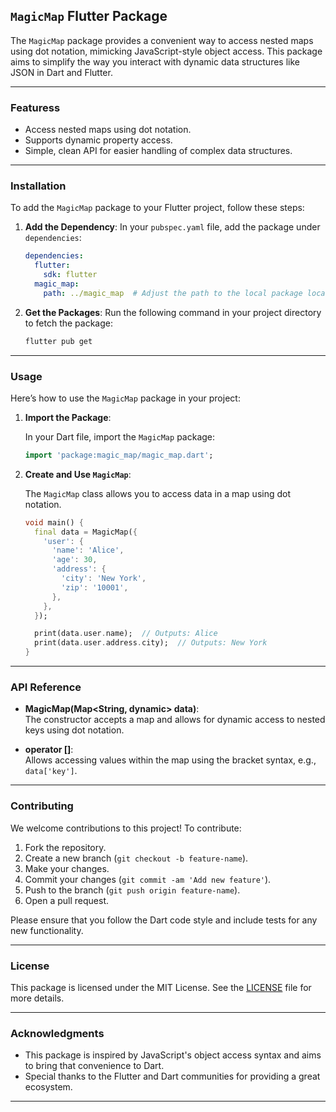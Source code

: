 ## `MagicMap` Flutter Package

The `MagicMap` package provides a convenient way to access nested maps using dot notation, mimicking JavaScript-style object access. This package aims to simplify the way you interact with dynamic data structures like JSON in Dart and Flutter.

---

### Featuress
- Access nested maps using dot notation.
- Supports dynamic property access.
- Simple, clean API for easier handling of complex data structures.

---

### Installation

To add the `MagicMap` package to your Flutter project, follow these steps:

1. **Add the Dependency**: 
   In your `pubspec.yaml` file, add the package under `dependencies`:

   ```yaml
   dependencies:
     flutter:
       sdk: flutter
     magic_map:
       path: ../magic_map  # Adjust the path to the local package location
   ```

2. **Get the Packages**:
   Run the following command in your project directory to fetch the package:

   ```bash
   flutter pub get
   ```

---

### Usage

Here’s how to use the `MagicMap` package in your project:

1. **Import the Package**:

   In your Dart file, import the `MagicMap` package:

   ```dart
   import 'package:magic_map/magic_map.dart';
   ```

2. **Create and Use `MagicMap`**:

   The `MagicMap` class allows you to access data in a map using dot notation.

   ```dart
   void main() {
     final data = MagicMap({
       'user': {
         'name': 'Alice',
         'age': 30,
         'address': {
           'city': 'New York',
           'zip': '10001',
         },
       },
     });

     print(data.user.name);  // Outputs: Alice
     print(data.user.address.city);  // Outputs: New York
   }
   ```

---

### API Reference

- **MagicMap(Map<String, dynamic> data)**:  
  The constructor accepts a map and allows for dynamic access to nested keys using dot notation.

- **operator []**:  
  Allows accessing values within the map using the bracket syntax, e.g., `data['key']`.

---

### Contributing

We welcome contributions to this project! To contribute:

1. Fork the repository.
2. Create a new branch (`git checkout -b feature-name`).
3. Make your changes.
4. Commit your changes (`git commit -am 'Add new feature'`).
5. Push to the branch (`git push origin feature-name`).
6. Open a pull request.

Please ensure that you follow the Dart code style and include tests for any new functionality.

---

### License

This package is licensed under the MIT License. See the [LICENSE](LICENSE) file for more details.

---

### Acknowledgments

- This package is inspired by JavaScript's object access syntax and aims to bring that convenience to Dart.
- Special thanks to the Flutter and Dart communities for providing a great ecosystem.

---

